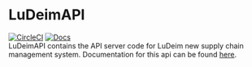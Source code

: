 # LuDeimAPI 
[![CircleCI](https://circleci.com/gh/Topl/LuDeimAPI/tree/master.svg?style=shield)](https://circleci.com/gh/Topl/LuDeimAPI/tree/master)
[![Docs](https://readthedocs.org/projects/ludeimapi/badge/?version=latest&style=flat)](https://ludeimapi.readthedocs.io/en/latest/)
<br>
LuDeimAPI contains the API server code for LuDeim new supply chain management system. Documentation for this api can be found [here](https://ludeimapi.readthedocs.io/en/latest/).

